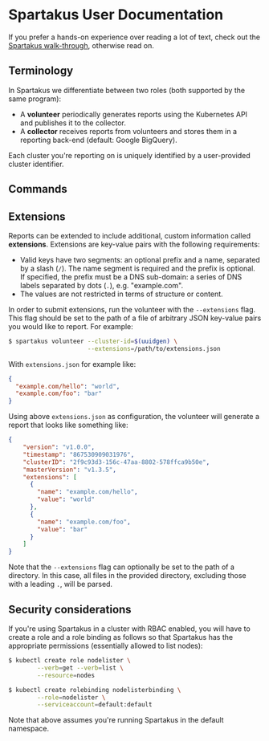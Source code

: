 # Spartakus User Documentation

If you prefer a hands-on experience over reading a lot of text, check out the [Spartakus walk-through](walk-through.md), otherwise read on.

## Terminology

In Spartakus we differentiate between two roles (both supported by the same program):

- A **volunteer** periodically generates reports using the Kubernetes API and publishes it to the collector.
- A **collector** receives reports from volunteers and stores them in a reporting back-end (default: Google BigQuery).

Each cluster you're reporting on is uniquely identified by a user-provided cluster identifier.

## Commands

## Extensions

Reports can be extended to include additional, custom information called **extensions**. Extensions are key-value pairs with the following requirements:

- Valid keys have two segments: an optional prefix and a name, separated by a slash (`/`). The name segment is required and the prefix is optional. If specified, the prefix must be a DNS sub-domain: a series of DNS labels separated by dots (`.`), e.g. "example.com".
- The values are not restricted in terms of structure or content.

In order to submit extensions, run the volunteer with the `--extensions` flag.
This flag should be set to the path of a file of arbitrary JSON key-value pairs
you would like to report. For example:

```bash
$ spartakus volunteer --cluster-id=$(uuidgen) \
                      --extensions=/path/to/extensions.json
```

With `extensions.json` for example like:

```json
{
  "example.com/hello": "world",
  "example.com/foo": "bar"
}
```

Using above `extensions.json` as configuration, the volunteer will generate a report that looks like something like:

```json
{
    "version": "v1.0.0",
    "timestamp": "867530909031976",
    "clusterID": "2f9c93d3-156c-47aa-8802-578ffca9b50e",
    "masterVersion": "v1.3.5",
    "extensions": [
      {
        "name": "example.com/hello",
        "value": "world"
      },
      {
        "name": "example.com/foo",
        "value": "bar"
      }
    ]
}
```

Note that the `--extensions` flag can optionally be set to the path of a directory. In this case, all files in the provided directory, excluding those with a leading
`.`, will be parsed.

## Security considerations

If you're using Spartakus in a cluster with RBAC enabled, you will have to create a role and a role binding as follows so that Spartakus has the appropriate permissions (essentially allowed to list nodes):

```bash
$ kubectl create role nodelister \
        --verb=get --verb=list \
        --resource=nodes

$ kubectl create rolebinding nodelisterbinding \
        --role=nodelister \
        --serviceaccount=default:default
```

Note that above assumes you're running Spartakus in the default namespace.
